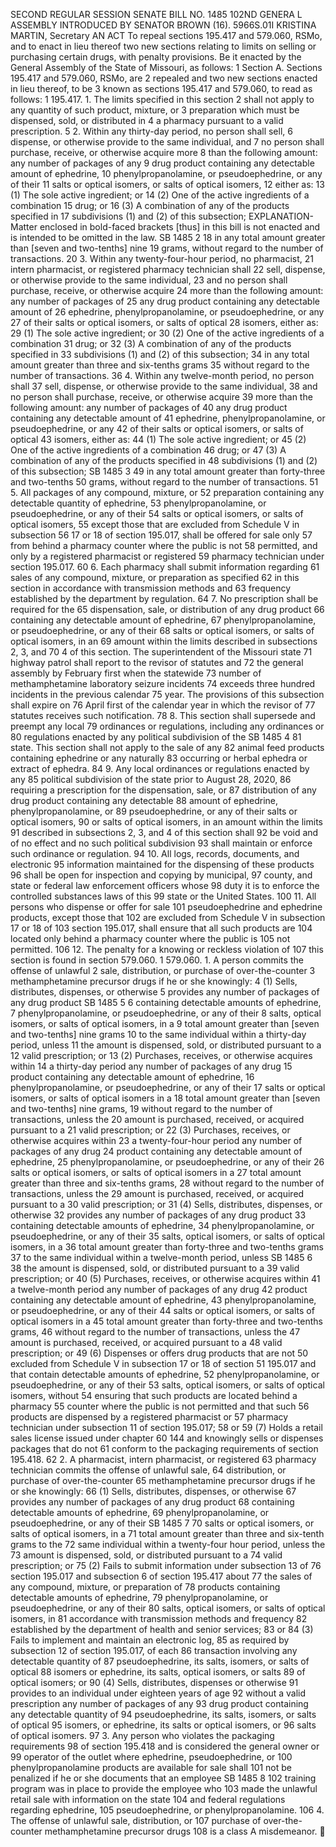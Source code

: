 SECOND REGULAR SESSION
SENATE BILL NO. 1485
102ND GENERA L ASSEMBLY
INTRODUCED BY SENATOR BROWN (16).
5966S.01I KRISTINA MARTIN, Secretary
AN ACT
To repeal sections 195.417 and 579.060, RSMo, and to enact in lieu thereof two new sections
relating to limits on selling or purchasing certain drugs, with penalty provisions.
Be it enacted by the General Assembly of the State of Missouri, as follows:
1 Section A. Sections 195.417 and 579.060, RSMo, are
2 repealed and two new sections enacted in lieu thereof, to be
3 known as sections 195.417 and 579.060, to read as follows:
1 195.417. 1. The limits specified in this section
2 shall not apply to any quantity of such product, mixture, or
3 preparation which must be dispensed, sold, or distributed in
4 a pharmacy pursuant to a valid prescription.
5 2. Within any thirty-day period, no person shall sell,
6 dispense, or otherwise provide to the same individual, and
7 no person shall purchase, receive, or otherwise acquire more
8 than the following amount: any number of packages of any
9 drug product containing any detectable amount of ephedrine,
10 phenylpropanolamine, or pseudoephedrine, or any of their
11 salts or optical isomers, or salts of optical isomers,
12 either as:
13 (1) The sole active ingredient; or
14 (2) One of the active ingredients of a combination
15 drug; or
16 (3) A combination of any of the products specified in
17 subdivisions (1) and (2) of this subsection;
EXPLANATION-Matter enclosed in bold-faced brackets [thus] in this bill is not enacted
and is intended to be omitted in the law.
SB 1485 2
18 in any total amount greater than [seven and two-tenths] nine
19 grams, without regard to the number of transactions.
20 3. Within any twenty-four-hour period, no pharmacist,
21 intern pharmacist, or registered pharmacy technician shall
22 sell, dispense, or otherwise provide to the same individual,
23 and no person shall purchase, receive, or otherwise acquire
24 more than the following amount: any number of packages of
25 any drug product containing any detectable amount of
26 ephedrine, phenylpropanolamine, or pseudoephedrine, or any
27 of their salts or optical isomers, or salts of optical
28 isomers, either as:
29 (1) The sole active ingredient; or
30 (2) One of the active ingredients of a combination
31 drug; or
32 (3) A combination of any of the products specified in
33 subdivisions (1) and (2) of this subsection;
34 in any total amount greater than three and six-tenths grams
35 without regard to the number of transactions.
36 4. Within any twelve-month period, no person shall
37 sell, dispense, or otherwise provide to the same individual,
38 and no person shall purchase, receive, or otherwise acquire
39 more than the following amount: any number of packages of
40 any drug product containing any detectable amount of
41 ephedrine, phenylpropanolamine, or pseudoephedrine, or any
42 of their salts or optical isomers, or salts of optical
43 isomers, either as:
44 (1) The sole active ingredient; or
45 (2) One of the active ingredients of a combination
46 drug; or
47 (3) A combination of any of the products specified in
48 subdivisions (1) and (2) of this subsection;
SB 1485 3
49 in any total amount greater than forty-three and two-tenths
50 grams, without regard to the number of transactions.
51 5. All packages of any compound, mixture, or
52 preparation containing any detectable quantity of ephedrine,
53 phenylpropanolamine, or pseudoephedrine, or any of their
54 salts or optical isomers, or salts of optical isomers,
55 except those that are excluded from Schedule V in subsection
56 17 or 18 of section 195.017, shall be offered for sale only
57 from behind a pharmacy counter where the public is not
58 permitted, and only by a registered pharmacist or registered
59 pharmacy technician under section 195.017.
60 6. Each pharmacy shall submit information regarding
61 sales of any compound, mixture, or preparation as specified
62 in this section in accordance with transmission methods and
63 frequency established by the department by regulation.
64 7. No prescription shall be required for the
65 dispensation, sale, or distribution of any drug product
66 containing any detectable amount of ephedrine,
67 phenylpropanolamine, or pseudoephedrine, or any of their
68 salts or optical isomers, or salts of optical isomers, in an
69 amount within the limits described in subsections 2, 3, and
70 4 of this section. The superintendent of the Missouri state
71 highway patrol shall report to the revisor of statutes and
72 the general assembly by February first when the statewide
73 number of methamphetamine laboratory seizure incidents
74 exceeds three hundred incidents in the previous calendar
75 year. The provisions of this subsection shall expire on
76 April first of the calendar year in which the revisor of
77 statutes receives such notification.
78 8. This section shall supersede and preempt any local
79 ordinances or regulations, including any ordinances or
80 regulations enacted by any political subdivision of the
SB 1485 4
81 state. This section shall not apply to the sale of any
82 animal feed products containing ephedrine or any naturally
83 occurring or herbal ephedra or extract of ephedra.
84 9. Any local ordinances or regulations enacted by any
85 political subdivision of the state prior to August 28, 2020,
86 requiring a prescription for the dispensation, sale, or
87 distribution of any drug product containing any detectable
88 amount of ephedrine, phenylpropanolamine, or
89 pseudoephedrine, or any of their salts or optical isomers,
90 or salts of optical isomers, in an amount within the limits
91 described in subsections 2, 3, and 4 of this section shall
92 be void and of no effect and no such political subdivision
93 shall maintain or enforce such ordinance or regulation.
94 10. All logs, records, documents, and electronic
95 information maintained for the dispensing of these products
96 shall be open for inspection and copying by municipal,
97 county, and state or federal law enforcement officers whose
98 duty it is to enforce the controlled substances laws of this
99 state or the United States.
100 11. All persons who dispense or offer for sale
101 pseudoephedrine and ephedrine products, except those that
102 are excluded from Schedule V in subsection 17 or 18 of
103 section 195.017, shall ensure that all such products are
104 located only behind a pharmacy counter where the public is
105 not permitted.
106 12. The penalty for a knowing or reckless violation of
107 this section is found in section 579.060.
1 579.060. 1. A person commits the offense of unlawful
2 sale, distribution, or purchase of over-the-counter
3 methamphetamine precursor drugs if he or she knowingly:
4 (1) Sells, distributes, dispenses, or otherwise
5 provides any number of packages of any drug product
SB 1485 5
6 containing detectable amounts of ephedrine,
7 phenylpropanolamine, or pseudoephedrine, or any of their
8 salts, optical isomers, or salts of optical isomers, in a
9 total amount greater than [seven and two-tenths] nine grams
10 to the same individual within a thirty-day period, unless
11 the amount is dispensed, sold, or distributed pursuant to a
12 valid prescription; or
13 (2) Purchases, receives, or otherwise acquires within
14 a thirty-day period any number of packages of any drug
15 product containing any detectable amount of ephedrine,
16 phenylpropanolamine, or pseudoephedrine, or any of their
17 salts or optical isomers, or salts of optical isomers in a
18 total amount greater than [seven and two-tenths] nine grams,
19 without regard to the number of transactions, unless the
20 amount is purchased, received, or acquired pursuant to a
21 valid prescription; or
22 (3) Purchases, receives, or otherwise acquires within
23 a twenty-four-hour period any number of packages of any drug
24 product containing any detectable amount of ephedrine,
25 phenylpropanolamine, or pseudoephedrine, or any of their
26 salts or optical isomers, or salts of optical isomers in a
27 total amount greater than three and six-tenths grams,
28 without regard to the number of transactions, unless the
29 amount is purchased, received, or acquired pursuant to a
30 valid prescription; or
31 (4) Sells, distributes, dispenses, or otherwise
32 provides any number of packages of any drug product
33 containing detectable amounts of ephedrine,
34 phenylpropanolamine, or pseudoephedrine, or any of their
35 salts, optical isomers, or salts of optical isomers, in a
36 total amount greater than forty-three and two-tenths grams
37 to the same individual within a twelve-month period, unless
SB 1485 6
38 the amount is dispensed, sold, or distributed pursuant to a
39 valid prescription; or
40 (5) Purchases, receives, or otherwise acquires within
41 a twelve-month period any number of packages of any drug
42 product containing any detectable amount of ephedrine,
43 phenylpropanolamine, or pseudoephedrine, or any of their
44 salts or optical isomers, or salts of optical isomers in a
45 total amount greater than forty-three and two-tenths grams,
46 without regard to the number of transactions, unless the
47 amount is purchased, received, or acquired pursuant to a
48 valid prescription; or
49 (6) Dispenses or offers drug products that are not
50 excluded from Schedule V in subsection 17 or 18 of section
51 195.017 and that contain detectable amounts of ephedrine,
52 phenylpropanolamine, or pseudoephedrine, or any of their
53 salts, optical isomers, or salts of optical isomers, without
54 ensuring that such products are located behind a pharmacy
55 counter where the public is not permitted and that such
56 products are dispensed by a registered pharmacist or
57 pharmacy technician under subsection 11 of section 195.017;
58 or
59 (7) Holds a retail sales license issued under chapter
60 144 and knowingly sells or dispenses packages that do not
61 conform to the packaging requirements of section 195.418.
62 2. A pharmacist, intern pharmacist, or registered
63 pharmacy technician commits the offense of unlawful sale,
64 distribution, or purchase of over-the-counter
65 methamphetamine precursor drugs if he or she knowingly:
66 (1) Sells, distributes, dispenses, or otherwise
67 provides any number of packages of any drug product
68 containing detectable amounts of ephedrine,
69 phenylpropanolamine, or pseudoephedrine, or any of their
SB 1485 7
70 salts or optical isomers, or salts of optical isomers, in a
71 total amount greater than three and six-tenth grams to the
72 same individual within a twenty-four hour period, unless the
73 amount is dispensed, sold, or distributed pursuant to a
74 valid prescription; or
75 (2) Fails to submit information under subsection 13 of
76 section 195.017 and subsection 6 of section 195.417 about
77 the sales of any compound, mixture, or preparation of
78 products containing detectable amounts of ephedrine,
79 phenylpropanolamine, or pseudoephedrine, or any of their
80 salts, optical isomers, or salts of optical isomers, in
81 accordance with transmission methods and frequency
82 established by the department of health and senior services;
83 or
84 (3) Fails to implement and maintain an electronic log,
85 as required by subsection 12 of section 195.017, of each
86 transaction involving any detectable quantity of
87 pseudoephedrine, its salts, isomers, or salts of optical
88 isomers or ephedrine, its salts, optical isomers, or salts
89 of optical isomers; or
90 (4) Sells, distributes, dispenses or otherwise
91 provides to an individual under eighteen years of age
92 without a valid prescription any number of packages of any
93 drug product containing any detectable quantity of
94 pseudoephedrine, its salts, isomers, or salts of optical
95 isomers, or ephedrine, its salts or optical isomers, or
96 salts of optical isomers.
97 3. Any person who violates the packaging requirements
98 of section 195.418 and is considered the general owner or
99 operator of the outlet where ephedrine, pseudoephedrine, or
100 phenylpropanolamine products are available for sale shall
101 not be penalized if he or she documents that an employee
SB 1485 8
102 training program was in place to provide the employee who
103 made the unlawful retail sale with information on the state
104 and federal regulations regarding ephedrine,
105 pseudoephedrine, or phenylpropanolamine.
106 4. The offense of unlawful sale, distribution, or
107 purchase of over-the-counter methamphetamine precursor drugs
108 is a class A misdemeanor.
